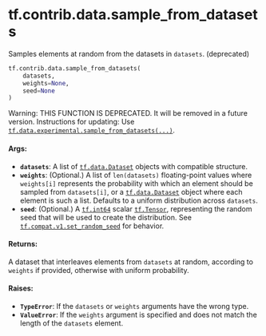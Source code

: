 <div itemscope itemtype="http://developers.google.com/ReferenceObject">
<meta itemprop="name" content="tf.contrib.data.sample_from_datasets" />
<meta itemprop="path" content="Stable" />
</div>

# tf.contrib.data.sample_from_datasets

Samples elements at random from the datasets in `datasets`. (deprecated)

``` python
tf.contrib.data.sample_from_datasets(
    datasets,
    weights=None,
    seed=None
)
```

<!-- Placeholder for "Used in" -->

Warning: THIS FUNCTION IS DEPRECATED. It will be removed in a future version.
Instructions for updating:
Use <a href="../../../tf/data/experimental/sample_from_datasets.md"><code>tf.data.experimental.sample_from_datasets(...)</code></a>.

#### Args:


* <b>`datasets`</b>: A list of <a href="../../../tf/data/Dataset.md"><code>tf.data.Dataset</code></a> objects with compatible structure.
* <b>`weights`</b>: (Optional.) A list of `len(datasets)` floating-point values where
  `weights[i]` represents the probability with which an element should be
  sampled from `datasets[i]`, or a <a href="../../../tf/data/Dataset.md"><code>tf.data.Dataset</code></a> object where each
  element is such a list. Defaults to a uniform distribution across
  `datasets`.
* <b>`seed`</b>: (Optional.) A <a href="../../../tf.md#int64"><code>tf.int64</code></a> scalar <a href="../../../tf/Tensor.md"><code>tf.Tensor</code></a>, representing the
  random seed that will be used to create the distribution. See
  <a href="../../../tf/random/set_random_seed.md"><code>tf.compat.v1.set_random_seed</code></a> for behavior.


#### Returns:

A dataset that interleaves elements from `datasets` at random, according to
`weights` if provided, otherwise with uniform probability.



#### Raises:


* <b>`TypeError`</b>: If the `datasets` or `weights` arguments have the wrong type.
* <b>`ValueError`</b>: If the `weights` argument is specified and does not match the
  length of the `datasets` element.
